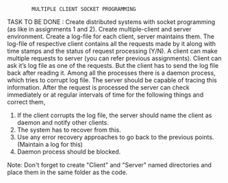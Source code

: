 			MULTIPLE CLIENT SOCKET PROGRAMMING

TASK TO BE DONE :
Create distributed systems with socket programming (as like in assignments 1 and 2). Create multiple-client and server environment. 
Create a log-file for each client, server maintains them. The log-file of respective client contains all the requests made by it along with time stamps and the status of request processing (Y/N). A client can make multiple requests to server (you can refer previous assignments). Client can ask it’s log file as one of the requests. But the client has to send the log file back after reading it.
Among all the processes there is a daemon process, which tries to corrupt log file. The server should be capable of tracing this information. After the request is processed the server can check immediately or at regular intervals of time for the following things and correct them,
1. If the client corrupts the log file, the server should name the client as daemon and notify other clients.
2. The system has to recover from this.
3. Use any error recovery approaches to go back to the previous points. (Maintain a log for this) 
4. Daemon process should be blocked.


Note:
Don't forget to create "Client" and "Server" named directories and place them in the same folder as the code.

